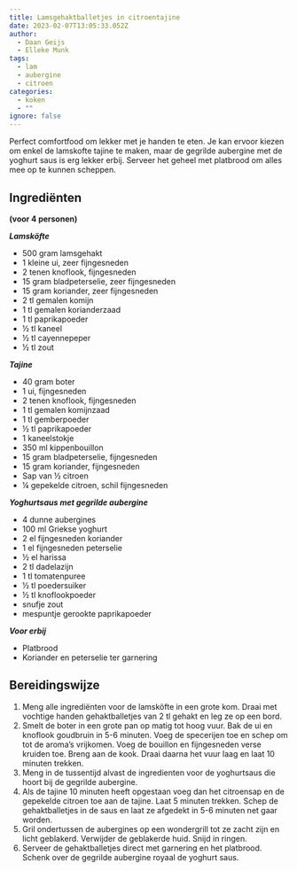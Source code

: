 ```yaml
---
title: Lamsgehaktballetjes in citroentajine
date: 2023-02-07T13:05:33.052Z
author:
  - Daan Geijs
  - Elleke Munk
tags:
  - lam
  - aubergine
  - citroen
categories:
  - koken
  - ""
ignore: false
---
```

P﻿erfect comfortfood om lekker met je handen te eten. Je kan ervoor kiezen om enkel de lamskofte tajine te maken, maar de gegrilde aubergine met de yoghurt saus is erg lekker erbij. Serveer het geheel met platbrood om alles mee op te kunnen scheppen.  

## Ingrediënten 
**(voor 4 personen)**

***Lamsköfte***

* 500 gram lamsgehakt
* 1 kleine ui, zeer fijngesneden
* 2 tenen knoflook, fijngesneden
* 15 gram bladpeterselie, zeer fijngesneden
* 15 gram koriander, zeer fijngesneden
* 2 tl gemalen komijn
* 1 tl gemalen korianderzaad
* 1 tl paprikapoeder
* ½ tl kaneel
* ½ tl cayennepeper
* ½ tl zout

***Tajine*** 

* 40 gram boter
* 1 ui, fijngesneden
* 2 tenen knoflook, fijngesneden
* 1 tl gemalen komijnzaad
* 1 tl gemberpoeder
* ½ tl paprikapoeder
* 1 kaneelstokje
* 350 ml kippenbouillon
* 15 gram bladpeterselie, fijngesneden
* 15 gram koriander, fijngesneden
* Sap van ½ citroen
* ¼ gepekelde citroen, schil fijngesneden

***Yoghurtsaus met gegrilde aubergine***

* 4 dunne aubergines
* 100 ml Griekse yoghurt
* 2 el fijngesneden koriander
* 1 el fijngesneden peterselie
* ½ el harissa
* 2 tl dadelazijn
* 1 tl tomatenpuree
* ½ tl poedersuiker
* ½ tl knoflookpoeder
* snufje zout
* mespuntje gerookte paprikapoeder

***Voor erbij***

* Platbrood
* Koriander en peterselie ter garnering

## Bereidingswijze

1. Meng alle ingrediënten voor de lamsköfte in een grote kom. Draai met vochtige handen gehaktballetjes van 2 tl gehakt en leg ze op een bord.
2. Smelt de boter in een grote pan op matig tot hoog vuur. Bak de ui en knoflook goudbruin in 5-6 minuten. Voeg de specerijen toe en schep om tot de aroma’s vrijkomen. Voeg de bouillon en fijngesneden verse kruiden toe. Breng aan de kook. Draai daarna het vuur laag en laat 10 minuten trekken.
3. M﻿eng in de tussentijd alvast de ingredienten voor de yoghurtsaus die hoort bij de gegrilde aubergine.
4. Als de tajine 10 minuten heeft opgestaan voeg dan het citroensap en de gepekelde citroen toe aan de tajine. Laat 5 minuten trekken. Schep de gehaktballetjes in de saus en laat ze afgedekt in 5-6 minuten net gaar worden. 
5. Gril ondertussen de aubergines op een wondergrill tot ze zacht zijn en licht geblakerd.  Verwijder de geblakerde huid. Snijd in ringen.
6. Serveer de gehaktballetjes direct met garnering en het platbrood. Schenk over de gegrilde aubergine royaal de yoghurt saus.